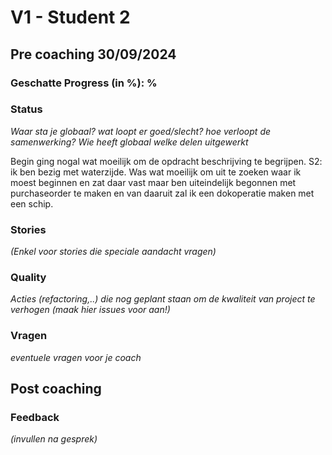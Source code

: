 # V1 - Student 2
## Pre coaching 30/09/2024
### Geschatte Progress (in %): %
### Status
_Waar sta je globaal? wat loopt er goed/slecht? hoe verloopt de samenwerking? Wie heeft globaal welke delen uitgewerkt_

Begin ging nogal wat moeilijk om de opdracht beschrijving te begrijpen.
S2: ik ben bezig met waterzijde. Was wat moeilijk om uit te zoeken waar ik moest beginnen en zat daar vast maar ben uiteindelijk begonnen met purchaseorder te maken en
van daaruit zal ik een dokoperatie maken met een schip.

### Stories
_(Enkel voor stories die speciale aandacht vragen)_

### Quality
_Acties (refactoring,..) die nog geplant staan om de kwaliteit van project te verhogen_
_(maak hier issues voor aan!)_

### Vragen
_eventuele vragen voor je coach_

## Post coaching
### Feedback
_(invullen na gesprek)_ 
